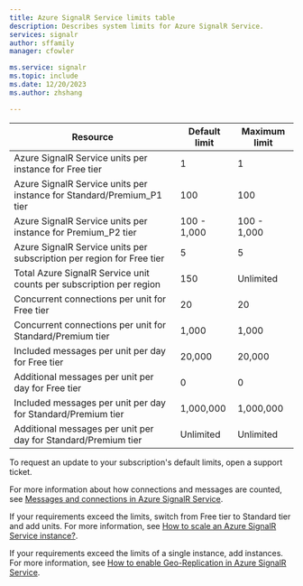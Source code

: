 ```yaml
---
title: Azure SignalR Service limits table
description: Describes system limits for Azure SignalR Service.
services: signalr
author: sffamily
manager: cfowler

ms.service: signalr
ms.topic: include
ms.date: 12/20/2023
ms.author: zhshang

---
```


| Resource | Default limit | Maximum limit | 
| --- | --- | --- |
| Azure SignalR Service units per instance for Free tier |1 |1 |
| Azure SignalR Service units per instance for Standard/Premium_P1 tier |100 |100 |
| Azure SignalR Service units per instance for Premium_P2 tier |100 - 1,000 |100 - 1,000 |
| Azure SignalR Service units per subscription per region for Free tier|5 |5 |
| Total Azure SignalR Service unit counts per subscription per region |150 |Unlimited |
| Concurrent connections per unit for Free tier |20 |20 |
| Concurrent connections per unit for Standard/Premium tier |1,000 |1,000|
| Included messages per unit per day for Free tier|20,000 |20,000 |
| Additional messages per unit per day for Free tier|0 |0 |
| Included messages per unit per day for Standard/Premium tier|1,000,000 |1,000,000 |
| Additional messages per unit per day for Standard/Premium tier|Unlimited |Unlimited |

To request an update to your subscription's default limits, open a support ticket.

For more information about how connections and messages are counted, see [Messages and connections in Azure SignalR Service](../articles/azure-signalr/signalr-concept-messages-and-connections.md).

If your requirements exceed the limits, switch from Free tier to Standard tier and add units. For more information, see [How to scale an Azure SignalR Service instance?](../articles/azure-signalr/signalr-howto-scale-signalr.md). 

If your requirements exceed the limits of a single instance, add instances. For more information, see [How to enable Geo-Replication in Azure SignalR Service](../articles/azure-signalr/howto-enable-geo-replication.md).
